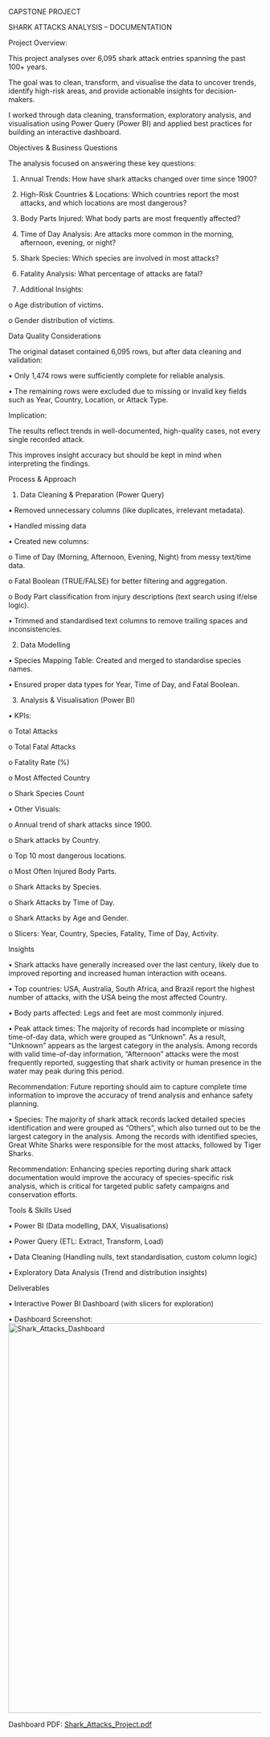 CAPSTONE PROJECT

SHARK ATTACKS ANALYSIS – DOCUMENTATION

Project Overview:

This project analyses over 6,095 shark attack entries spanning the past 100+ years.

The goal was to clean, transform, and visualise the data to uncover trends, identify high-risk areas, and provide actionable insights for decision-makers.

I worked through data cleaning, transformation, exploratory analysis, and visualisation using Power Query (Power BI) and applied best practices for building an interactive dashboard.

Objectives & Business Questions

The analysis focused on answering these key questions:

1.	Annual Trends: How have shark attacks changed over time since 1900?
   
2.	High-Risk Countries & Locations: Which countries report the most attacks, and which locations are most dangerous?
   
3.	Body Parts Injured: What body parts are most frequently affected?
   
4.	Time of Day Analysis: Are attacks more common in the morning, afternoon, evening, or night?
   
5.	Shark Species: Which species are involved in most attacks?
  
6.	Fatality Analysis: What percentage of attacks are fatal?
   
7.	Additional Insights:
    
o	Age distribution of victims.

o	Gender distribution of victims.

Data Quality Considerations

The original dataset contained 6,095 rows, but after data cleaning and validation:

•	Only 1,474 rows were sufficiently complete for reliable analysis.

•	The remaining rows were excluded due to missing or invalid key fields such as Year, Country, Location, or Attack Type.

Implication:

The results reflect trends in well-documented, high-quality cases, not every single recorded attack.

This improves insight accuracy but should be kept in mind when interpreting the findings.

Process & Approach

1. Data Cleaning & Preparation (Power Query)
   
•	Removed unnecessary columns (like duplicates, irrelevant metadata).

•	Handled missing data

•	Created new columns:

o	Time of Day (Morning, Afternoon, Evening, Night) from messy text/time data.

o	Fatal Boolean (TRUE/FALSE) for better filtering and aggregation.

o	Body Part classification from injury descriptions (text search using if/else logic).

•	Trimmed and standardised text columns to remove trailing spaces and inconsistencies.

2. Data Modelling
   
•	Species Mapping Table: Created and merged to standardise species names.

•	Ensured proper data types for Year, Time of Day, and Fatal Boolean.

3. Analysis & Visualisation (Power BI)
   
•	KPIs:

o	Total Attacks

o	Total Fatal Attacks

o	Fatality Rate (%)

o	Most Affected Country

o	Shark Species Count

•	Other Visuals:

o	Annual trend of shark attacks since 1900.

o	Shark attacks by Country.

o	Top 10 most dangerous locations.

o	Most Often Injured Body Parts.

o	Shark Attacks by Species.

o	Shark Attacks by Time of Day.

o	Shark Attacks by Age and Gender.

o	Slicers: Year, Country, Species, Fatality, Time of Day, Activity.

Insights

•	Shark attacks have generally increased over the last century, likely due to improved reporting and increased human interaction with oceans.

•	Top countries: USA, Australia, South Africa, and Brazil report the highest number of attacks, with the USA being the most affected Country.

•	Body parts affected: Legs and feet are most commonly injured.

•	Peak attack times: The majority of records had incomplete or missing time-of-day data, which were grouped as “Unknown”. As a result, “Unknown” appears as the largest category in the analysis. Among records with valid time-of-day information, “Afternoon” attacks were the most frequently reported, suggesting that shark activity or human presence in the water may peak during this period.

Recommendation: Future reporting should aim to capture complete time information to improve the accuracy of trend analysis and enhance safety planning.

•	Species: The majority of shark attack records lacked detailed species identification and were grouped as “Others”, which also turned out to be the largest category in the analysis. Among the records with identified species, Great White Sharks were responsible for the most attacks, followed by Tiger Sharks.

Recommendation: Enhancing species reporting during shark attack documentation would improve the accuracy of species-specific risk analysis, which is critical for targeted public safety campaigns and conservation efforts.

Tools & Skills Used

•	Power BI (Data modelling, DAX, Visualisations)

•	Power Query (ETL: Extract, Transform, Load)

•	Data Cleaning (Handling nulls, text standardisation, custom column logic)

•	Exploratory Data Analysis (Trend and distribution insights)

Deliverables

•	Interactive Power BI Dashboard (with slicers for exploration)

•	Dashboard Screenshot: <img width="665" height="776" alt="Shark_Attacks_Dashboard" src="https://github.com/user-attachments/assets/be524250-3ae4-4a6d-beac-df91a90e6ac3" />

Dashboard PDF: [Shark_Attacks_Project.pdf](https://github.com/user-attachments/files/22385034/Shark_Attacks_Project.pdf)

